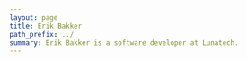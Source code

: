 ```yaml
---
layout: page
title: Erik Bakker
path_prefix: ../
summary: Erik Bakker is a software developer at Lunatech.
---
```

